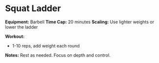 # Squat Ladder

**Equipment:** Barbell
**Time Cap:** 20 minutes
**Scaling:** Use lighter weights or lower the ladder

**Workout:**
- 1-10 reps, add weight each round

**Notes:**
Rest as needed. Focus on depth and control.
